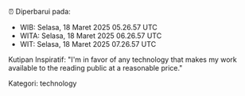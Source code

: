 ⏰ Diperbarui pada:
- WIB: Selasa, 18 Maret 2025 05.26.57 UTC
- WITA: Selasa, 18 Maret 2025 06.26.57 UTC
- WIT: Selasa, 18 Maret 2025 07.26.57 UTC

Kutipan Inspiratif:
"I'm in favor of any technology that makes my work available to the reading public at a reasonable price."


Kategori: technology

